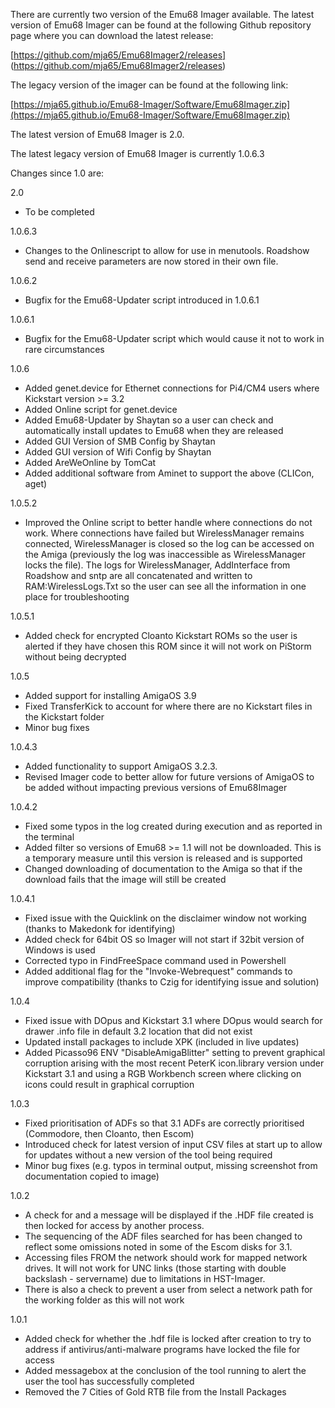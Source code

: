 There are currently two version of the Emu68 Imager available. The latest version of Emu68 Imager can be found at the following Github repository page where you can download the latest release:

[https://github.com/mja65/Emu68Imager2/releases] (https://github.com/mja65/Emu68Imager2/releases)

The legacy version of the imager can be found at the following link:

[https://mja65.github.io/Emu68-Imager/Software/Emu68Imager.zip](https://mja65.github.io/Emu68-Imager/Software/Emu68Imager.zip)

The latest version of Emu68 Imager is 2.0.

The latest legacy version of Emu68 Imager is currently 1.0.6.3

Changes since 1.0 are:

2.0

- To be completed

1.0.6.3

- Changes to the Onlinescript to allow for use in menutools. Roadshow send and receive parameters are now stored in their own file.

1.0.6.2

- Bugfix for the Emu68-Updater script introduced in 1.0.6.1

1.0.6.1

- Bugfix for the Emu68-Updater script which would cause it not to work in rare circumstances

1.0.6

- Added genet.device for Ethernet connections for Pi4/CM4 users where Kickstart version >= 3.2
- Added Online script for genet.device
- Added Emu68-Updater by Shaytan so a user can check and automatically install updates to Emu68 when they are released 
- Added GUI Version of SMB Config by Shaytan
- Added GUI version of Wifi Config by Shaytan
- Added AreWeOnline by TomCat
- Added additional software from Aminet to support the above (CLICon, aget)

1.0.5.2

- Improved the Online script to better handle where connections do not work. Where connections have failed but WirelessManager remains connected, WirelessManager is closed so the log can be accessed on the Amiga (previously the log was inaccessible as WirelessManager locks the file). The logs for WirelessManager, AddInterface from Roadshow and sntp are all concatenated and written to RAM:WirelessLogs.Txt so the user can see all the information in one place for troubleshooting

1.0.5.1

- Added check for encrypted Cloanto Kickstart ROMs so the user is alerted if they have chosen this ROM since it will not work on PiStorm without being decrypted

1.0.5

- Added support for installing AmigaOS 3.9
- Fixed TransferKick to account for where there are no Kickstart files in the Kickstart folder
- Minor bug fixes

1.0.4.3

- Added functionality to support AmigaOS 3.2.3. 
- Revised Imager code to better allow for future versions of AmigaOS to be added without impacting previous versions of Emu68Imager

1.0.4.2

- Fixed some typos in the log created during execution and as reported in the terminal
- Added filter so versions of Emu68 >= 1.1 will not be downloaded. This is a temporary measure until this version is released and is supported
- Changed downloading of documentation to the Amiga so that if the download fails that the image will still be created

1.0.4.1

- Fixed issue with the Quicklink on the disclaimer window not working (thanks to Makedonk for identifying)
- Added check for 64bit OS so Imager will not start if 32bit version of Windows is used
- Corrected typo in FindFreeSpace command used in Powershell
- Added additional flag for the "Invoke-Webrequest" commands to improve compatibility (thanks to Czig for identifying issue and solution)

1.0.4

- Fixed issue with DOpus and Kickstart 3.1 where DOpus would search for drawer .info file in default 3.2 location that did not exist
- Updated install packages to include XPK (included in live updates)
- Added Picasso96 ENV "DisableAmigaBlitter" setting to prevent graphical corruption arising with the most recent PeterK icon.library version under Kickstart 3.1 and using a RGB Workbench screen where clicking on icons could result in graphical corruption  

1.0.3

- Fixed prioritisation of ADFs so that 3.1 ADFs are correctly prioritised (Commodore, then Cloanto, then Escom)
- Introduced check for latest version of input CSV files at start up to allow for updates without a new version of the tool being required
- Minor bug fixes (e.g. typos in terminal output, missing screenshot from documentation copied to image) 

1.0.2

- A check for and a message will be displayed if the .HDF file created is then locked for access by another process. 
- The sequencing of the ADF files searched for has been changed to reflect some omissions noted in some of the Escom disks for 3.1.
- Accessing files FROM the network should work for mapped network drives. It will not work for UNC links (those starting with double backslash - servername) due to limitations in HST-Imager.
- There is also a check to prevent a user from  select a network path for the working folder as this will not work 

1.0.1

- Added check for whether the .hdf file is locked after creation to try to address if antivirus/anti-malware programs have locked the file for access
- Added messagebox at the conclusion of the tool running to alert the user the tool has successfully completed
- Removed the 7 Cities of Gold RTB file from the Install Packages


